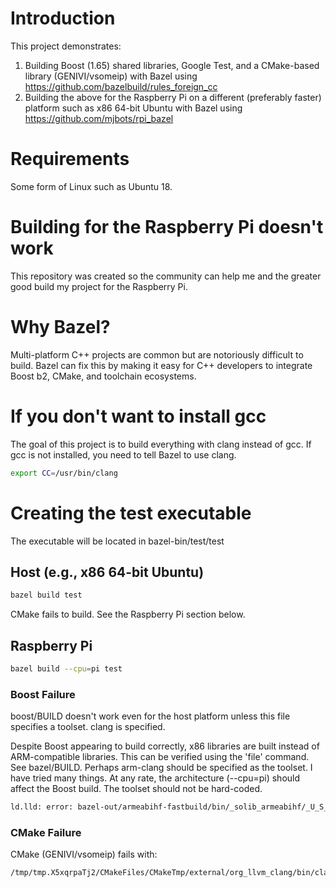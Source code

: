 # Introduction

This project demonstrates:

1. Building Boost (1.65) shared libraries, Google Test, and a CMake-based library (GENIVI/vsomeip) with Bazel using https://github.com/bazelbuild/rules_foreign_cc 
2. Building the above for the Raspberry Pi on a different (preferably faster) platform such as x86 64-bit Ubuntu with Bazel using https://github.com/mjbots/rpi_bazel 

# Requirements

Some form of Linux such as Ubuntu 18.

# Building for the Raspberry Pi doesn't work

This repository was created so the community can help me and the greater good build
my project for the Raspberry Pi.

# Why Bazel?

Multi-platform C++ projects are common but are notoriously difficult to build. Bazel can fix this by making it easy for C++ developers to integrate Boost b2, CMake, and toolchain ecosystems. 

# If you don't want to install gcc

The goal of this project is to build everything with clang instead of gcc. If gcc is not
installed, you need to tell Bazel to use clang.

```bash
export CC=/usr/bin/clang
```

# Creating the test executable

The executable will be located in bazel-bin/test/test

## Host (e.g., x86 64-bit Ubuntu)

```bash
bazel build test
```

CMake fails to build. See the Raspberry Pi section below.

## Raspberry Pi

```bash
bazel build --cpu=pi test
```

### Boost Failure
boost/BUILD doesn't work even for the host platform unless this file specifies a toolset. clang is specified.

Despite Boost appearing to build correctly, x86 libraries are built instead of ARM-compatible libraries. This can be verified using the 'file' command. See bazel/BUILD. Perhaps arm-clang should be specified as the toolset. I have tried many things. At any rate, the architecture (--cpu=pi) should affect the Boost build. The toolset should not be hard-coded. 

```bash
ld.lld: error: bazel-out/armeabihf-fastbuild/bin/_solib_armeabihf/_U_S_Sboost_Clog___Uboost_Slog_Slib/libboost_atomic.so.1.65.0 is incompatible with armelf_linux_eabi
```

### CMake Failure
CMake (GENIVI/vsomeip) fails with:

```bash
/tmp/tmp.X5xqrpaTj2/CMakeFiles/CMakeTmp/external/org_llvm_clang/bin/clang: No such file or directory
```
